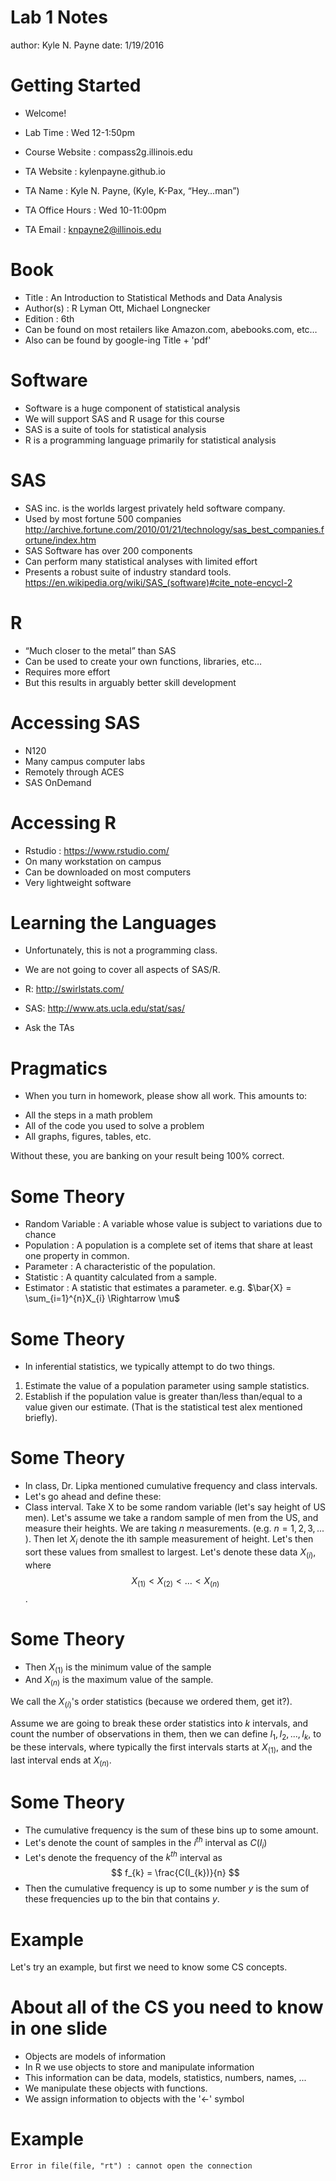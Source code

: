 Lab 1 Notes 
========================================================
author: Kyle N. Payne 
date: 1/19/2016

Getting Started
========================================================
- Welcome!

- Lab Time : Wed 12-1:50pm
- Course Website : compass2g.illinois.edu
- TA Website : kylenpayne.github.io
- TA Name : Kyle N. Payne, (Kyle, K-Pax, “Hey…man”)
- TA Office Hours : Wed 10-11:00pm
- TA Email : knpayne2@illinois.edu

Book
========================================================

- Title : An Introduction to Statistical Methods and Data Analysis
- Author(s) : R Lyman Ott, Michael Longnecker
- Edition : 6th
- Can be found on most retailers like Amazon.com, abebooks.com, etc…
- Also can be found by google-ing Title + 'pdf'


Software
========================================================

- Software is a huge component of statistical analysis
- We will support SAS and R usage for this course
- SAS is a suite of tools for statistical analysis
- R is a programming language primarily for statistical analysis

SAS
========================================================


- SAS inc. is the worlds largest privately held software company.
- Used by most fortune 500 companies http://archive.fortune.com/2010/01/21/technology/sas_best_companies.fortune/index.htm
- SAS Software has over 200 components
- Can perform many statistical analyses with limited effort
- Presents a robust suite of industry standard tools.   https://en.wikipedia.org/wiki/SAS_(software)#cite_note-encycl-2

R
========================================================
- “Much closer to the metal” than SAS
- Can be used to create your own functions, libraries, etc…
- Requires more effort
- But this results in arguably better skill development

Accessing SAS
========================================================
- N120
- Many campus computer labs
- Remotely through ACES
- SAS OnDemand


Accessing R
========================================================
- Rstudio : https://www.rstudio.com/
- On many workstation on campus
- Can be downloaded on most computers
- Very lightweight software

Learning the Languages  
========================================================
- Unfortunately, this is not a programming class.
- We are not going to cover all aspects of SAS/R.
- R: http://swirlstats.com/
- SAS: http://www.ats.ucla.edu/stat/sas/

- Ask the TAs

Pragmatics
========================================================
- When you turn in homework, please show all work. This amounts to:
+ All the steps in a math problem
+ All of the code you used to solve a problem
+ All graphs, figures, tables, etc.

Without these, you are banking on your result being 100% correct.

Some Theory
========================================================
- Random Variable : A variable whose value is subject to variations due to chance 
- Population : A population is a complete set of items that share at least one property in common.
- Parameter : A characteristic of the population.
- Statistic : A quantity calculated from a sample.
- Estimator : A statistic that estimates a parameter.
e.g. $\bar{X} = \sum_{i=1}^{n}X_{i} \Rightarrow \mu$

Some Theory
========================================================

- In inferential statistics, we typically attempt to do two things.
1. Estimate the value of a population parameter using sample statistics.
2. Establish if the population value is greater than/less than/equal to 
a value given our estimate. (That is the statistical test alex mentioned briefly).

Some Theory
========================================================

- In class, Dr. Lipka mentioned cumulative frequency and class intervals.
- Let's go ahead and define these:
- Class interval. Take X to be some random variable (let's say height of US men). Let's assume we take a random sample of men from the US, and measure their heights. We are taking $n$ measurements. (e.g. $n=1,2,3, ...$ ).
Then let $X_{i}$ denote the ith sample measurement of height. Let's then sort these values from smallest to largest. Let's denote these data $X_{(i)}$, where
$$ X_{(1)} < X_{(2)} < ... < X_{(n)} $$.

Some Theory
========================================================

- Then $X_{(1)}$ is the minimum value of the sample
- And $X_{(n)}$ is the maximum value of the sample.

We call the $X_{(i)}$'s order statistics (because we ordered them, get it?).

Assume we are going to break these order statistics into $k$ intervals, and count the number of observations in them, then we can define $I_{1}, I_{2}, ..., I_{k}$, to be these intervals, where typically the first intervals starts at $X_{(1)}$, and the last interval ends at $X_{(n)}$.


Some Theory
========================================================

- The cumulative frequency is the sum of these bins up to some amount.
- Let's denote the count of samples in the $i^{th}$ interval as $C(I_{i})$
- Let's denote the frequency of the $k^{th}$ interval as 
$$
  f_{k} = \frac{C(I_{k})}{n}
$$
- Then the cumulative frequency is up to some number $y$ is the sum of these 
frequencies up to the bin that contains $y$. 

Example
========================================================
Let's try an example, but first we need to know some CS concepts.

About all of the CS you need to know in one slide
========================================================

 - Objects are models of information
 - In R we use objects to store and manipulate information
 - This information can be data, models, statistics, numbers, names, ...
 - We manipulate these objects with functions.
 - We assign information to objects with the '<-' symbol

Example
========================================================















```
Error in file(file, "rt") : cannot open the connection
```
